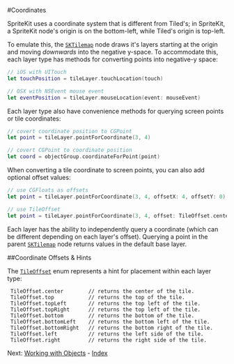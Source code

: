 #Coordinates

SpriteKit uses a coordinate system that is different from Tiled's; in SpriteKit, a SpriteKit node's origin is on the bottom-left, while Tiled's origin is top-left. 

To emulate this, the [`SKTilemap`](Classes/SKTilemap.html) node draws it's layers starting at the origin and moving *downwards* into the negative y-space. To accommodate this, each layer type has methods for converting points into negative-y space:

```swift
// iOS with UITouch
let touchPosition = tileLayer.touchLocation(touch)

// OSX with NSEvent mouse event
let eventPosition = tileLayer.mouseLocation(event: mouseEvent)
```

Each layer type also have convenience methods for querying screen points or tile coordinates:

```swift
// covert coordinate position to CGPoint
let point = tileLayer.pointForCoordinate(3, 4)

// covert CGPoint to coordinate position
let coord = objectGroup.coordinateForPoint(point)
```

When converting a tile coordinate to screen points, you can also add optional offset values:

```swift
// use CGFloats as offsets
let point = tileLayer.pointForCoordinate(3, 4, offsetX: 4, offsetY: 0)

// use TileOffset 
let point = tileLayer.pointForCoordinate(3, 4, offset: TileOffset.center)
```

Each layer has the ability to independently query a coordinate (which can be different depending on each layer's offset). Querying a point in the parent [`SKTilemap`](Classes/SKTilemap.html) node returns values in the default base layer.


##Coordinate Offsets & Hints


The [`TileOffset`](Classes/TileOffset.html) enum represents a hint for placement within each layer type:

     TileOffset.center        // returns the center of the tile.    
     TileOffset.top           // returns the top of the tile.
     TileOffset.topLeft       // returns the top left of the tile.
     TileOffset.topRight      // returns the top left of the tile.
     TileOffset.bottom        // returns the bottom of the tile.      
     TileOffset.bottomLeft    // returns the bottom left of the tile.
     TileOffset.bottomRight   // returns the bottom right of the tile.
     TileOffset.left          // returns the left side of the tile.
     TileOffset.right         // returns the right side of the tile.


 Next: [Working with Objects](objects.html) - [Index](Tutorial.html)
